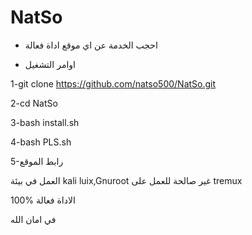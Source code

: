 # NatSo
* احجب الخدمة عن اي موقع اداة فعالة

* اوامر التشغيل


1-git clone https://github.com/natso500/NatSo.git


2-cd NatSo


3-bash install.sh

4-bash PLS.sh

5-رابط الموقع
 
 العمل في بيئة kali luix,Gnuroot
غير صالحة للعمل على 
tremux 

الاداة فعالة %100

في امان الله

 
